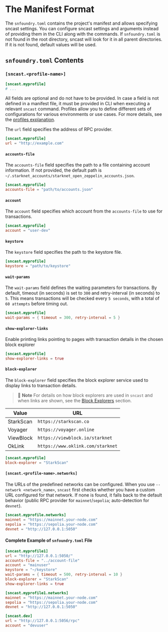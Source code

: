 # The Manifest Format

The `snfoundry.toml` contains the project's manifest and allows specifying sncast settings.
You can configure sncast settings and arguments instead of providing them in the CLI along with the commands.
If `snfoundry.toml` is not found in the root directory, sncast will look for it in all parent directories. 
If it is not found, default values will be used.

## `snfoundry.toml` Contents

### `[sncast.<profile-name>]`


```toml
[sncast.myprofile]
# ...
```

All fields are optional and do not have to be provided. In case a field is not defined in a manifest file, it must be provided in CLI when executing a relevant `sncast` command.
Profiles allow you to define different sets of configurations for various environments or use cases. For more details, see the [profiles explanation](../projects/configuration.md).

The `url` field specifies the address of RPC provider.

```toml
[sncast.myprofile]
url = "http://example.com"
```

#### `accounts-file`

The `accounts-file` field specifies the path to a file containing account information. 
If not provided, the default path is `~/.starknet_accounts/starknet_open_zeppelin_accounts.json`.

```toml
[sncast.myprofile]
accounts-file = "path/to/accounts.json"
```

#### `account`

The `account` field specifies which account from the `accounts-file` to use for transactions.

```toml
[sncast.myprofile]
account = "user-dev"
```

#### `keystore`

The `keystore` field specifies the path to the keystore file.

```toml
[sncast.myprofile]
keystore = "path/to/keystore"
```

#### `wait-params`

The `wait-params` field defines the waiting parameters for transactions. By default, timeout (in seconds) is set to `300` and retry-interval (in seconds) to `5`. 
This means transactions will be checked every `5 seconds`, with a total of `60 attempts` before timing out.

```toml
[sncast.myprofile]
wait-params = { timeout = 300, retry-interval = 5 }
```

#### `show-explorer-links`
Enable printing links pointing to pages with transaction details in the chosen block explorer

```toml
[sncast.myprofile]
show-explorer-links = true
```

#### `block-explorer`

The `block-explorer` field specifies the block explorer service used to display links to transaction details. 

> 📝 **Note**
> For details on how block explorers are used in `sncast` and when links are shown, see the [Block Explorers](../starknet/block_explorer.md) section.

| Value     | URL                                    |
|-----------|----------------------------------------|
| StarkScan | `https://starkscan.co`          |
| Voyager   | `https://voyager.online`               |
| ViewBlock | `https://viewblock.io/starknet`        |
| OkLink    | `https://www.oklink.com/starknet`      |

```toml
[sncast.myprofile]
block-explorer = "StarkScan"
```

#### `[sncast.<profile-name>.networks]`

The URLs of the predefined networks can be configured.
When you use `--network <network_name>`, `sncast` first checks whether you have a custom URL configured for that network.
If none is found, it falls back to the default behavior (public RPC provider for `mainnet`/`sepolia`; auto-detection for `devnet`).

```toml
[sncast.myprofile.networks]
mainnet = "https://mainnet.your-node.com"
sepolia = "https://sepolia.your-node.com"
devnet = "http://127.0.0.1:5050"
```

#### Complete Example of `snfoundry.toml` File

```toml
[sncast.myprofile1]
url = "http://127.0.0.1:5050/"
accounts-file = "../account-file"
account = "mainuser"
keystore = "~/keystore"
wait-params = { timeout = 500, retry-interval = 10 }
block-explorer = "StarkScan"
show-explorer-links = true

[sncast.myprofile1.networks]
mainnet = "https://mainnet.your-node.com"
sepolia = "https://sepolia.your-node.com"
devnet = "http://127.0.0.1:5050"

[sncast.dev]
url = "http://127.0.0.1:5056/rpc"
account = "devuser"
```